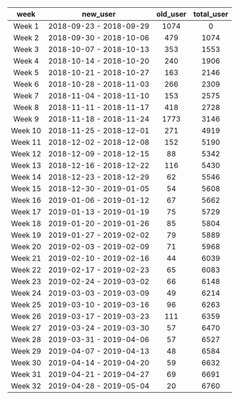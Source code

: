 |<center>week</center>|<center>new_user</center>|<center>old_user</center>|<center>total_user</center>|
|:------:|:-----------------------:|:--------:|:--------:|
|<center>Week 1</center>|<center>2018-09-23 - 2018-09-29</center>|<center>1074</center>|<center>0</center>|<center>1074</center>|
|<center>Week 2</center>|<center>2018-09-30 - 2018-10-06</center>|<center>479</center>|<center>1074</center>|<center>1553</center>|
|<center>Week 3</center>|<center>2018-10-07 - 2018-10-13</center>|<center>353</center>|<center>1553</center>|<center>1906</center>|
|<center>Week 4</center>|<center>2018-10-14 - 2018-10-20</center>|<center>240</center>|<center>1906</center>|<center>2146</center>|
|<center>Week 5</center>|<center>2018-10-21 - 2018-10-27</center>|<center>163</center>|<center>2146</center>|<center>2309</center>|
|<center>Week 6</center>|<center>2018-10-28 - 2018-11-03</center>|<center>266</center>|<center>2309</center>|<center>2575</center>|
|<center>Week 7</center>|<center>2018-11-04 - 2018-11-10</center>|<center>153</center>|<center>2575</center>|<center>2728</center>|
|<center>Week 8</center>|<center>2018-11-11 - 2018-11-17</center>|<center>418</center>|<center>2728</center>|<center>3146</center>|
|<center>Week 9</center>|<center>2018-11-18 - 2018-11-24</center>|<center>1773</center>|<center>3146</center>|<center>4919</center>|
|<center>Week 10</center>|<center>2018-11-25 - 2018-12-01</center>|<center>271</center>|<center>4919</center>|<center>5190</center>|
|<center>Week 11</center>|<center>2018-12-02 - 2018-12-08</center>|<center>152</center>|<center>5190</center>|<center>5342</center>|
|<center>Week 12</center>|<center>2018-12-09 - 2018-12-15</center>|<center>88</center>|<center>5342</center>|<center>5430</center>|
|<center>Week 13</center>|<center>2018-12-16 - 2018-12-22</center>|<center>116</center>|<center>5430</center>|<center>5546</center>|
|<center>Week 14</center>|<center>2018-12-23 - 2018-12-29</center>|<center>62</center>|<center>5546</center>|<center>5608</center>|
|<center>Week 15</center>|<center>2018-12-30 - 2019-01-05</center>|<center>54</center>|<center>5608</center>|<center>5662</center>|
|<center>Week 16</center>|<center>2019-01-06 - 2019-01-12</center>|<center>67</center>|<center>5662</center>|<center>5729</center>|
|<center>Week 17</center>|<center>2019-01-13 - 2019-01-19</center>|<center>75</center>|<center>5729</center>|<center>5804</center>|
|<center>Week 18</center>|<center>2019-01-20 - 2019-01-26</center>|<center>85</center>|<center>5804</center>|<center>5889</center>|
|<center>Week 19</center>|<center>2019-01-27 - 2019-02-02</center>|<center>79</center>|<center>5889</center>|<center>5968</center>|
|<center>Week 20</center>|<center>2019-02-03 - 2019-02-09</center>|<center>71</center>|<center>5968</center>|<center>6039</center>|
|<center>Week 21</center>|<center>2019-02-10 - 2019-02-16</center>|<center>44</center>|<center>6039</center>|<center>6083</center>|
|<center>Week 22</center>|<center>2019-02-17 - 2019-02-23</center>|<center>65</center>|<center>6083</center>|<center>6148</center>|
|<center>Week 23</center>|<center>2019-02-24 - 2019-03-02</center>|<center>66</center>|<center>6148</center>|<center>6214</center>|
|<center>Week 24</center>|<center>2019-03-03 - 2019-03-09</center>|<center>49</center>|<center>6214</center>|<center>6263</center>|
|<center>Week 25</center>|<center>2019-03-10 - 2019-03-16</center>|<center>96</center>|<center>6263</center>|<center>6359</center>|
|<center>Week 26</center>|<center>2019-03-17 - 2019-03-23</center>|<center>111</center>|<center>6359</center>|<center>6470</center>|
|<center>Week 27</center>|<center>2019-03-24 - 2019-03-30</center>|<center>57</center>|<center>6470</center>|<center>6527</center>|
|<center>Week 28</center>|<center>2019-03-31 - 2019-04-06</center>|<center>57</center>|<center>6527</center>|<center>6584</center>|
|<center>Week 29</center>|<center>2019-04-07 - 2019-04-13</center>|<center>48</center>|<center>6584</center>|<center>6632</center>|
|<center>Week 30</center>|<center>2019-04-14 - 2019-04-20</center>|<center>59</center>|<center>6632</center>|<center>6691</center>|
|<center>Week 31</center>|<center>2019-04-21 - 2019-04-27</center>|<center>69</center>|<center>6691</center>|<center>6760</center>|
|<center>Week 32</center>|<center>2019-04-28 - 2019-05-04</center>|<center>20</center>|<center>6760</center>|<center>6780</center>|
